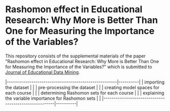 # Rashomon effect in Educational Research: Why More is Better Than One for Measuring the Importance of the Variables?

This repository consists of the supplemental materials of the paper "Rashomon effect in Educational Research: Why More is Better Than One for Measuring the Importance of the Variables?" which is submitted to [Journal of Educational Data Mining](https://jedm.educationaldatamining.org/index.php/JEDM/index).


|------------------------------------------------------|----------|
| importing the dataset                                | []()     |
| pre-processing the dataset                           | []()     |
| creating model spaces for each course                | []()     |
| determining Rashomon sets for each course            | []()     |
| explaining the variable importance for Rashomon sets | []()     |
|------------------------------------------------------|----------|
